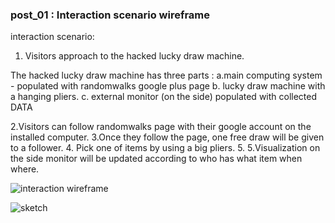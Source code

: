 ### post_01 : Interaction scenario wireframe

interaction scenario:
1. Visitors approach to the hacked lucky draw machine.

  The hacked lucky draw machine has three parts :
    a.main computing system - populated with randomwalks google plus page
    b. lucky draw machine with a hanging pliers.
    c. external monitor (on the side) populated with collected DATA 

2.Visitors can follow randomwalks page with their google account on the installed computer.
3.Once they follow the page, one free draw will be given to a follower.
4. Pick one of items by using a big pliers.
5. 5.Visualization on the side monitor will be updated according to who has what item when where.

![interaction wireframe](https://raw.github.com/randomwalks/devart-template/master/project_images/drawmachine_wireFrame.jpg "interaction wireFrame")

![sketch](https://raw.github.com/randomwalks/devart-template/master/project_images/drawMachine_revised.jpg "sketch")
